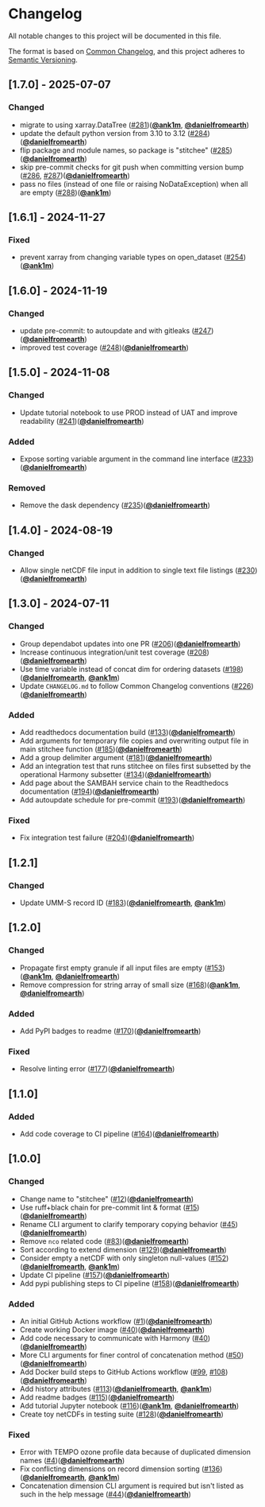 # Changelog
All notable changes to this project will be documented in this file.

The format is based on [Common Changelog](https://common-changelog.org/),
and this project adheres to [Semantic Versioning](https://semver.org/spec/v2.0.0.html).

## [1.7.0] - 2025-07-07

### Changed

- migrate to using xarray.DataTree  ([#281](https://github.com/nasa/stitchee/pull/281))([**@ank1m**](https://github.com/ank1m), [**@danielfromearth**](https://github.com/danielfromearth))
- update the default python version from 3.10 to 3.12 ([#284](https://github.com/nasa/stitchee/pull/284))([**@danielfromearth**](https://github.com/danielfromearth))
- flip package and module names, so package is "stitchee" ([#285](https://github.com/nasa/stitchee/pull/285))([**@danielfromearth**](https://github.com/danielfromearth))
- skip pre-commit checks for git push when committing version bump ([#286](https://github.com/nasa/stitchee/pull/286), [#287](https://github.com/nasa/stitchee/pull/287))([**@danielfromearth**](https://github.com/danielfromearth))
- pass no files (instead of one file or raising NoDataException) when all are empty ([#288](https://github.com/nasa/stitchee/pull/288))([**@ank1m**](https://github.com/ank1m))

## [1.6.1] - 2024-11-27

### Fixed

- prevent xarray from changing variable types on open_dataset ([#254](https://github.com/nasa/stitchee/pull/254))([**@ank1m**](https://github.com/ank1m))

## [1.6.0] - 2024-11-19

### Changed

- update pre-commit: to autoupdate and with gitleaks ([#247](https://github.com/nasa/stitchee/pull/247))([**@danielfromearth**](https://github.com/danielfromearth))
- improved test coverage ([#248](https://github.com/nasa/stitchee/pull/248))([**@danielfromearth**](https://github.com/danielfromearth))

## [1.5.0] - 2024-11-08

### Changed

- Update tutorial notebook to use PROD instead of UAT and improve readability ([#241](https://github.com/nasa/stitchee/issues/241))([**@danielfromearth**](https://github.com/danielfromearth))

### Added

- Expose sorting variable argument in the command line interface ([#233](https://github.com/nasa/stitchee/issues/233))([**@danielfromearth**](https://github.com/danielfromearth))

### Removed

- Remove the dask dependency ([#235](https://github.com/nasa/stitchee/issues/235))([**@danielfromearth**](https://github.com/danielfromearth))

## [1.4.0] - 2024-08-19

### Changed

- Allow single netCDF file input in addition to single text file listings ([#230](https://github.com/nasa/stitchee/issues/230))([**@danielfromearth**](https://github.com/danielfromearth))

## [1.3.0] - 2024-07-11

### Changed

- Group dependabot updates into one PR ([#206](https://github.com/nasa/stitchee/issues/206))([**@danielfromearth**](https://github.com/danielfromearth))
- Increase continuous integration/unit test coverage ([#208](https://github.com/nasa/stitchee/issues/208))([**@danielfromearth**](https://github.com/danielfromearth))
- Use time variable instead of concat dim for ordering datasets ([#198](https://github.com/nasa/stitchee/issues/198))([**@danielfromearth**](https://github.com/danielfromearth), [**@ank1m**](https://github.com/ank1m))
- Update `CHANGELOG.md` to follow Common Changelog conventions ([#226](https://github.com/nsidc/earthaccess/pull/226))([**@danielfromearth**](https://github.com/danielfromearth))

### Added

- Add readthedocs documentation build ([#133](https://github.com/nasa/stitchee/issues/133))([**@danielfromearth**](https://github.com/danielfromearth))
- Add arguments for temporary file copies and overwriting output file in main stitchee function ([#185](https://github.com/nasa/stitchee/issues/185))([**@danielfromearth**](https://github.com/danielfromearth))
- Add a group delimiter argument ([#181](https://github.com/nasa/stitchee/issues/181))([**@danielfromearth**](https://github.com/danielfromearth))
- Add an integration test that runs stitchee on files first subsetted by the operational Harmony subsetter ([#134](https://github.com/nasa/stitchee/issues/134))([**@danielfromearth**](https://github.com/danielfromearth))
- Add page about the SAMBAH service chain to the Readthedocs documentation ([#194](https://github.com/nasa/stitchee/issues/194))([**@danielfromearth**](https://github.com/danielfromearth))
- Add autoupdate schedule for pre-commit ([#193](https://github.com/nasa/stitchee/issues/193))([**@danielfromearth**](https://github.com/danielfromearth))

### Fixed

- Fix integration test failure ([#204](https://github.com/nasa/stitchee/issues/204))([**@danielfromearth**](https://github.com/danielfromearth))


## [1.2.1]

### Changed

- Update UMM-S record ID ([#183](https://github.com/nasa/stitchee/issues/183))([**@danielfromearth**](https://github.com/danielfromearth), [**@ank1m**](https://github.com/ank1m))

## [1.2.0]

### Changed

- Propagate first empty granule if all input files are empty ([#153](https://github.com/nasa/stitchee/issues/153))([**@ank1m**](https://github.com/ank1m), [**@danielfromearth**](https://github.com/danielfromearth))
- Remove compression for string array of small size ([#168](https://github.com/nasa/stitchee/issues/168))([**@ank1m**](https://github.com/ank1m), [**@danielfromearth**](https://github.com/danielfromearth))

### Added

- Add PyPI badges to readme ([#170](https://github.com/nasa/stitchee/issues/170))([**@danielfromearth**](https://github.com/danielfromearth))

### Fixed

- Resolve linting error ([#177](https://github.com/nasa/stitchee/pull/177))([**@danielfromearth**](https://github.com/danielfromearth))

## [1.1.0]

### Added

- Add code coverage to CI pipeline ([#164](https://github.com/nasa/stitchee/pull/164))([**@danielfromearth**](https://github.com/danielfromearth))

## [1.0.0]

### Changed

- Change name to "stitchee" ([#12](https://github.com/danielfromearth/stitchee/pull/12))([**@danielfromearth**](https://github.com/danielfromearth))
- Use ruff+black chain for pre-commit lint & format ([#15](https://github.com/danielfromearth/stitchee/pull/15))([**@danielfromearth**](https://github.com/danielfromearth))
- Rename CLI argument to clarify temporary copying behavior ([#45](https://github.com/danielfromearth/stitchee/issues/45))([**@danielfromearth**](https://github.com/danielfromearth))
- Remove `nco` related code ([#83](https://github.com/nasa/stitchee/pull/83))([**@danielfromearth**](https://github.com/danielfromearth))
- Sort according to extend dimension ([#129](https://github.com/danielfromearth/stitchee/pull/129))([**@danielfromearth**](https://github.com/danielfromearth))
- Consider empty a netCDF with only singleton null-values ([#152](https://github.com/danielfromearth/stitchee/pull/152))([**@danielfromearth**](https://github.com/danielfromearth), [**@ank1m**](https://github.com/ank1m))
- Update CI pipeline ([#157](https://github.com/danielfromearth/stitchee/pull/157))([**@danielfromearth**](https://github.com/danielfromearth))
- Add pypi publishing steps to CI pipeline ([#158](https://github.com/danielfromearth/stitchee/pull/158))([**@danielfromearth**](https://github.com/danielfromearth))

### Added

- An initial GitHub Actions workflow ([#1](https://github.com/danielfromearth/stitchee/pull/1))([**@danielfromearth**](https://github.com/danielfromearth))
- Create working Docker image ([#40](https://github.com/nasa/stitchee/pull/40))([**@danielfromearth**](https://github.com/danielfromearth))
- Add code necessary to communicate with Harmony ([#40](https://github.com/nasa/stitchee/pull/40))([**@danielfromearth**](https://github.com/danielfromearth))
- More CLI arguments for finer control of concatenation method ([#50](https://github.com/nasa/stitchee/pull/50))([**@danielfromearth**](https://github.com/danielfromearth))
- Add Docker build steps to GitHub Actions workflow ([#99](https://github.com/danielfromearth/stitchee/pull/99), [#108](https://github.com/nasa/stitchee/pull/108))([**@danielfromearth**](https://github.com/danielfromearth))
- Add history attributes ([#113](https://github.com/danielfromearth/stitchee/pull/113))([**@danielfromearth**](https://github.com/danielfromearth), [**@ank1m**](https://github.com/ank1m))
- Add readme badges ([#115](https://github.com/danielfromearth/stitchee/pull/115))([**@danielfromearth**](https://github.com/danielfromearth))
- Add tutorial Jupyter notebook ([#116](https://github.com/danielfromearth/stitchee/pull/116))([**@ank1m**](https://github.com/ank1m), [**@danielfromearth**](https://github.com/danielfromearth))
- Create toy netCDFs in testing suite ([#128](https://github.com/danielfromearth/stitchee/pull/128))([**@danielfromearth**](https://github.com/danielfromearth))

### Fixed

- Error with TEMPO ozone profile data because of duplicated dimension names ([#4](https://github.com/danielfromearth/stitchee/pull/4))([**@danielfromearth**](https://github.com/danielfromearth))
- Fix conflicting dimensions on record dimension sorting ([#136](https://github.com/danielfromearth/stitchee/pull/136))([**@danielfromearth**](https://github.com/danielfromearth), [**@ank1m**](https://github.com/ank1m))
- Concatenation dimension CLI argument is required but isn't listed as such in the help message ([#44](https://github.com/danielfromearth/stitchee/issues/44))([**@danielfromearth**](https://github.com/danielfromearth))
